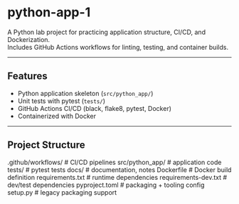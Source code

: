 # python-app-1

A Python lab project for practicing application structure, CI/CD, and Dockerization.  
Includes GitHub Actions workflows for linting, testing, and container builds.

---

## Features
- Python application skeleton (`src/python_app/`)
- Unit tests with pytest (`tests/`)
- GitHub Actions CI/CD (black, flake8, pytest, Docker)
- Containerized with Docker

---

## Project Structure
.github/workflows/ # CI/CD pipelines
src/python_app/ # application code
tests/ # pytest tests
docs/ # documentation, notes
Dockerfile # Docker build definition
requirements.txt # runtime dependencies
requirements-dev.txt # dev/test dependencies
pyproject.toml # packaging + tooling config
setup.py # legacy packaging support